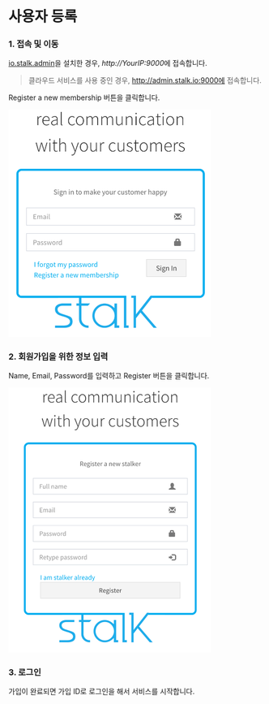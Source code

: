사용자 등록
======================

### 1. 접속 및 이동

[io.stalk.admin](https://github.com/xpush/io.stalk.admin)을 설치한 경우, *http://YourIP:9000*에 접속합니다.

> 클라우드 서비스를 사용 중인 경우, http://admin.stalk.io:9000에 접속합니다.

Register a new membership 버튼을 클릭합니다.

<a href="images/index.png" target="_blank"><img src="images/index.png" width="400px;"/></a>

### 2. 회원가입을 위한 정보 입력

Name, Email, Password를 입력하고 Register 버튼을 클릭합니다.

<a href="images/register.png" target="_blank"><img src="images/register.png"  width="400px;"/></a>

### 3. 로그인

가입이 완료되면 가입 ID로 로그인을 해서 서비스를 시작합니다.
